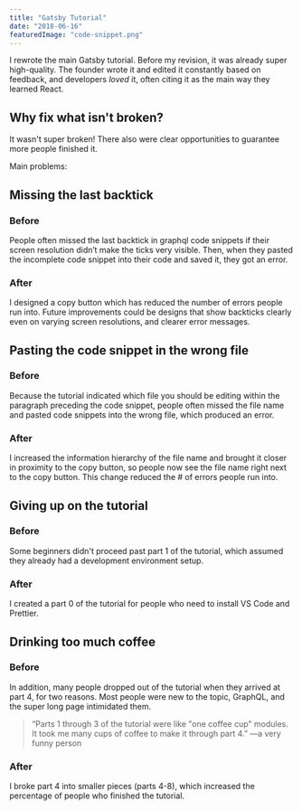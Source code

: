 ```yaml
---
title: "Gatsby Tutorial"
date: "2018-06-16"
featuredImage: "code-snippet.png"
---
```


I rewrote the main Gatsby tutorial. Before my revision, it was already super high-quality. The founder wrote it and edited it constantly based on feedback, and developers _loved_ it, often citing it as the main way they learned React.

## Why fix what isn't broken?

It wasn't super broken! There also were clear opportunities to guarantee more people finished it.

Main problems:

## Missing the last backtick

### Before

People often missed the last backtick in graphql code snippets if their screen resolution didn’t make the ticks very visible. Then, when they pasted the incomplete code snippet into their code and saved it, they got an error.

### After

I designed a copy button which has reduced the number of errors people run into. Future improvements could be designs that show backticks clearly even on varying screen resolutions, and clearer error messages.

## Pasting the code snippet in the wrong file

### Before

Because the tutorial indicated which file you should be editing within the paragraph preceding the code snippet, people often missed the file name and pasted code snippets into the wrong file, which produced an error.

### After

I increased the information hierarchy of the file name and brought it closer in proximity to the copy button, so people now see the file name right next to the copy button. This change reduced the # of errors people run into.

## Giving up on the tutorial

### Before

Some beginners didn't proceed past part 1 of the tutorial, which assumed they already had a development environment setup.

### After

I created a part 0 of the tutorial for people who need to install VS Code and Prettier.

## Drinking too much coffee

### Before

In addition, many people dropped out of the tutorial when they arrived at part 4, for two reasons. Most people were new to the topic, GraphQL, and the super long page intimidated them.

> “Parts 1 through 3 of the tutorial were like "one coffee cup" modules. It took me many cups of coffee to make it through part 4.” —a very funny person

### After

I broke part 4 into smaller pieces (parts 4-8), which increased the percentage of people who finished the tutorial.
